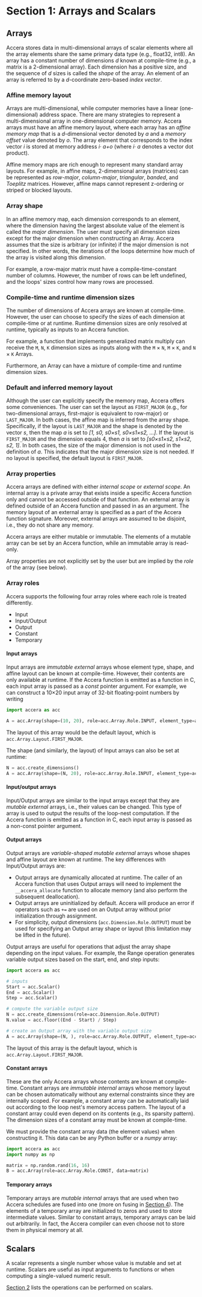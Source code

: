 [//]: # (Project: Accera)
[//]: # (Version: v1.2.14)

# Section 1: Arrays and Scalars

## Arrays
Accera stores data in multi-dimensional arrays of scalar elements where all the array elements share the same primary data type (e.g., float32, int8). An array has a constant number of dimensions *d* known at compile-time (e.g., a matrix is a 2-dimensional array). Each dimension has a positive size, and the sequence of *d* sizes is called the *shape* of the array. An element of an array is referred to by a *d*-coordinate zero-based *index vector*.

### Affine memory layout
Arrays are multi-dimensional, while computer memories have a linear (one-dimensional) address space. There are many strategies to represent a multi-dimensional array in one-dimensional computer memory. Accera arrays must have an affine memory layout, where each array has an *affine memory map* that is a *d*-dimensional vector denoted by *a* and a *memory offset* value denoted by *o*. The array element that corresponds to the index vector *i* is stored at memory address *i&middot; a+o* (where *i&middot; a* denotes a vector dot product).

Affine memory maps are rich enough to represent many standard array layouts. For example, in affine maps, 2-dimensional arrays (matrices) can be represented as *row-major*, *column-major*, *triangular*, *banded*, and *Toeplitz* matrices. However, affine maps cannot represent z-ordering or striped or blocked layouts.

[comment]: # (MISSING: add a mechanism that would support z-order, blocked, and striped arrays. Basically, this is equivalent to adding mod and floordiv operations to the memory map. Alternatively, this could be achieved by somehow adding split and reorder operations to arrays, or an optional functor that does index vector calculations and returns a scalar index)

[comment]: # (Consider adding examples to illustrate affine memory maps and concepts introduced above)

### Array shape
In an affine memory map, each dimension corresponds to an element, where the dimension having the largest absolute value of the element is called the *major dimension*. The user must specify all dimension sizes except for the major dimension when constructing an Array. Accera assumes that the size is arbitrary (or infinite) if the major dimension is not specified. In other words, the iterations of the loops determine how much of the array is visited along this dimension. 

For example, a row-major matrix must have a compile-time-constant number of columns. However, the number of rows can be left undefined, and the loops' sizes control how many rows are processed.

### Compile-time and runtime dimension sizes
The number of dimensions of Accera arrays are known at compile-time. However, the user can choose to specify the sizes of each dimension at compile-time or at runtime. Runtime dimension sizes are only resolved at runtime, typically as inputs to an Accera function.

For example, a function that implements generalized matrix multiply can receive the `M`, `N`, `K` dimension sizes as inputs along with the `M` &times; `N`, `M` &times; `K`, and `N` &times; `K` Arrays.

Furthermore, an Array can have a mixture of compile-time and runtime dimension sizes.

### Default and inferred memory layout
Although the user can explicitly specify the memory map, Accera offers some conveniences. The user can set the layout as `FIRST_MAJOR` (e.g., for two-dimensional arrays, first-major is equivalent to row-major) or `LAST_MAJOR`. In both cases, the affine map is inferred from the array shape. Specifically, if the layout is `LAST_MAJOR` and the shape is denoted by the vector *s*, then the map *a* is set to *[1, s0, s0&times;s1, s0&times;s1&times;s2, ...]*. If the layout is `FIRST_MAJOR` and the dimension equals 4, then *a* is set to *[s0&times;s1&times;s2, s1&times;s2, s2, 1]*. In both cases, the size of the major dimension is not used in the definition of *a*. This indicates that the major dimension size is not needed. If no layout is specified, the default layout is `FIRST_MAJOR`.

### Array properties
Accera arrays are defined with either *internal scope* or *external scope*. An internal array is a private array that exists inside a specific Accera function only and cannot be accessed outside of that function. An external array is defined outside of an Accera function and passed in as an argument. The memory layout of an external array is specified as a part of the Accera function signature. Moreover, external arrays are assumed to be disjoint, i.e., they do not share any memory.

Accera arrays are either mutable or immutable. The elements of a mutable array can be set by an Accera function, while an immutable array is read-only.

Array properties are not explicitly set by the user but are implied by the *role* of the array (see below).

### Array roles
Accera supports the following four array roles where each role is treated differently. 

-   Input
-   Input/Output
-   Output
-   Constant
-   Temporary 

#### Input arrays
Input arrays are *immutable external* arrays whose element type, shape, and affine layout can be known at compile-time. However, their contents are only available at runtime. If the Accera function is emitted as a function in C, each input array is passed as a *const* pointer argument. For example, we can construct a 10&times;20 input array of 32-bit floating-point numbers by writing
```Python
import accera as acc

A = acc.Array(shape=(10, 20), role=acc.Array.Role.INPUT, element_type=acc.ScalarType.float32)
```
The layout of this array would be the default layout, which is `acc.Array.Layout.FIRST_MAJOR`.

The shape (and similarly, the layout) of Input arrays can also be set at runtime:

```Python
N = acc.create_dimensions()
A = acc.Array(shape=(N, 20), role=acc.Array.Role.INPUT, element_type=acc.ScalarType.float32)
```

#### Input/output arrays
Input/Output arrays are similar to the input arrays except that they are *mutable external* arrays, i.e., their values can be changed. This type of array is used to output the results of the loop-nest computation. If the Accera function is emitted as a function in C, each input array is passed as a non-const pointer argument.

#### Output arrays
Output arrays are *variable-shaped mutable external* arrays whose shapes and affine layout are known at runtime. The key differences with Input/Output arrays are:

* Output arrays are dynamically allocated at runtime. The caller of an Accera function that uses Output arrays will need to implement the `__accera_allocate` function to allocate memory (and also perform the subsequent deallocation).
* Output arrays are uninitialized by default. Accera will produce an error if operators such as `+=` are used on an Output array without prior initialization through assignment.
* For simplicity, output dimensions (`acc.Dimension.Role.OUTPUT`) must be used for specifying an Output array shape or layout (this limitation may be lifted in the future).

Output arrays are useful for operations that adjust the array shape depending on the input values. For example, the Range operation generates variable output sizes based on the start, end, and step inputs:

```Python
import accera as acc

# inputs
Start = acc.Scalar()
End = acc.Scalar()
Step = acc.Scalar()

# compute the variable output size
N = acc.create_dimensions(role=acc.Dimension.Role.OUTPUT)
N.value = acc.floor((End - Start) / Step)

# create an Output array with the variable output size
A = acc.Array(shape=(N, ), role=acc.Array.Role.OUTPUT, element_type=acc.ScalarType.float32)
```

The layout of this array is the default layout, which is `acc.Array.Layout.FIRST_MAJOR`.


#### Constant arrays
These are the only Accera arrays whose contents are known at compile-time. Constant arrays are *immutable internal* arrays whose memory layout can be chosen automatically without any external constraints since they are internally scoped. For example, a constant array can be automatically laid out according to the loop nest's memory access pattern. The layout of a constant array could even depend on its contents (e.g., its sparsity pattern). The dimension sizes of a constant array must be known at compile-time.

We must provide the constant array data (the element values) when constructing it. This data can be any Python buffer or a *numpy* array:
```Python
import accera as acc
import numpy as np

matrix = np.random.rand(16, 16)
B = acc.Array(role=acc.Array.Role.CONST, data=matrix)
```

#### Temporary arrays
Temporary arrays are *mutable internal* arrays that are used when two Accera schedules are fused into one (more on fusing in [Section 4](<04%20Fusing.md>)). The elements of a temporary array are initialized to zeros and used to store intermediate values. Similar to constant arrays, temporary arrays can be laid out arbitrarily. In fact, the Accera compiler can even choose not to store them in physical memory at all. 

## Scalars
A scalar represents a single number whose value is mutable and set at runtime. Scalars are useful as input arguments to functions or when computing a single-valued numeric result.

[Section 2](<02%20Simple%20Affine%20Loop%20Nests.md>) lists the operations can be performed on scalars.


<div style="page-break-after: always;"></div>



